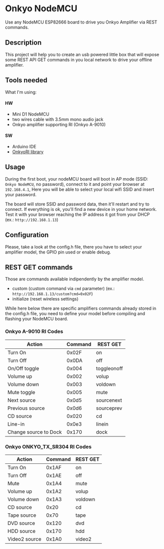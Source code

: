# Onkyo NodeMCU

Use any NodeMCU ESP82666 board to drive you Onkyo Amplifier via REST commands.

## Description
This project will help you to create an usb powered little box that will expose some REST API GET commands in you local network to drive your offline amplifier.
 
## Tools needed
What I'm using:
#### HW
* Mini D1 NodeMCU
* two wires cable with 3.5mm mono audio jack
* Onkyo amplifier supporting RI (Onkyo A-9010)
#### SW
* Arduino IDE
* [OnkyoRI library](https://github.com/docbender/Onkyo-RI)

## Usage
During the first boot, your nodeMCU board will boot in AP mode (SSID: `Onkyo NodeMCU`, no password), connect to it and point your browser at `192.168.4.1`, 
Here you will be able to select your local wifi SSID and insert your password.

The board will store SSID and password data, then it'll restart and try to connect. If everything is ok, you'll find a new device in your home network. Test it with your browser reaching the IP address it got from your DHCP (ex.: `http://192.168.1.13`)

## Configuration
Please, take a look at the config.h file, there you have to select your amplifier model, the GPIO pin used or enable debug.

## REST GET commands
Those are commands available indipendently by the amplifier model.
 * custom (custom command via `cmd` parameter) (ex.: `http://192.168.1.13/custom?cmd=0x02F`)
 * initialize (reset wireless settings)

While here below there are specific amplifiers commands already stored in the config.h file, you need to define your model before compiling and flashing your NodeMCU board.

 ### Onkyo A-9010 RI Codes
| Action | Command | REST GET |
| ---- | ---- | ---- |
| Turn On | 0x02F | on |
| Turn Off | 0x0DA | off |
| On/Off toggle | 0x004 | toggleonoff |
| Volume up | 0x002 | volup |
| Volume down | 0x003 | voldown |
| Mute toggle | 0x005 | mute |
| Next source | 0x0d5 | sourcenext |
| Previous source | 0x0d6 | sourceprev |
| CD source | 0x020 | cd |
| Line-in | 0x0e3 | linein |
| Change source to Dock | 0x170 | dock |

### Onkyo ONKYO_TX_SR304 RI Codes
| Action | Command | REST GET |
| ---- | ---- | ---- |
| Turn On | 0x1AF | on |
| Turn Off | 0x1AE | off |
| Mute | 0x1A4 | mute |
| Volume up | 0x1A2 | volup |
| Volume down | 0x1A3 | voldown |
| CD source | 0x20 | cd |
| Tape source | 0x70 | tape |
| DVD source | 0x120 | dvd |
| HDD source | 0x170 | hdd |
| Video2 source | 0x1A0 | video2 |
